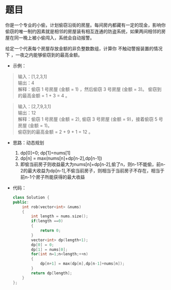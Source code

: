 # 题目
你是一个专业的小偷，计划偷窃沿街的房屋。每间房内都藏有一定的现金，影响你偷窃的唯一制约因素就是相邻的房屋装有相互连通的防盗系统，如果两间相邻的房屋在同一晚上被小偷闯入，系统会自动报警。

给定一个代表每个房屋存放金额的非负整数数组，计算你 不触动警报装置的情况下 ，一夜之内能够偷窃到的最高金额。

 

* 示例：
>输入：[1,2,3,1]<br>
输出：4<br>
解释：偷窃 1 号房屋 (金额 = 1) ，然后偷窃 3 号房屋 (金额 = 3)。
     偷窃到的最高金额 = 1 + 3 = 4 。

>输入：[2,7,9,3,1]<br>
输出：12<br>
解释：偷窃 1 号房屋 (金额 = 2), 偷窃 3 号房屋 (金额 = 9)，接着偷窃 5 号房屋 (金额 = 1)。<br>
     偷窃到的最高金额 = 2 + 9 + 1 = 12 。

* 思路：动态规划
    1. dp[0]=0;   dp[1]=nums[1]
    2. dp[n] = max(nums[n]+dp[n-2],dp[n-1])
    3. 即偷当前房子则收益最大为nums[n]+dp[n-2],偷了n，则n-1不能偷，前n-2的最大收益为dp[n-1],不偷当前房子，则相当于当前房子不存在，相当于前n-1个房子所能获得的最大收益

* 代码：
    ```C++
    class Solution {
    public:
        int rob(vector<int> &nums)
        {
            int length = nums.size();
            if(length ==0)
            {
                return 0;
            }
            vector<int> dp(length+1);
            dp[0] = 0;
            dp[1] = nums[0];
            for(int n=1;n<length;++n)
            {
                dp[n+1] = max(dp[n],dp[n-1]+nums[n]);
            }
            return dp[length];
        }
    };
    ```